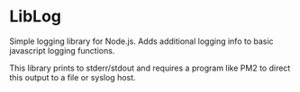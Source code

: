 # LibLog

Simple logging library for Node.js. Adds additional logging info to basic javascript logging functions.

This library prints to stderr/stdout and requires a program like PM2 to direct this output to a file or syslog host.